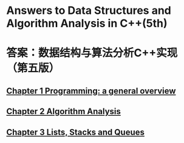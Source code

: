 # Answers to Data Structures and Algorithm Analysis in C++(5th)  
# 答案：数据结构与算法分析C++实现（第五版）
## [Chapter 1 Programming: a general overview](ch01)
## [Chapter 2 Algorithm Analysis](ch02)
## [Chapter 3 Lists, Stacks and Queues](ch03)
